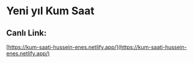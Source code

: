 # Yeni yıl Kum Saat
## Canlı Link:


[https://kum-saati-hussein-enes.netlify.app/](https://kum-saati-hussein-enes.netlify.app/)
